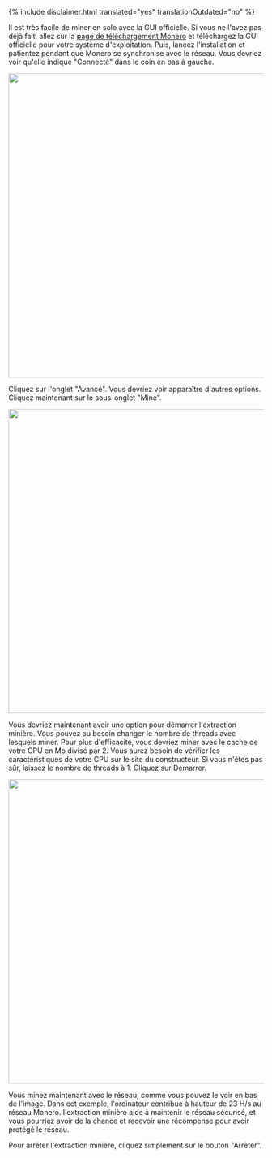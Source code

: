 {% include disclaimer.html translated="yes" translationOutdated="no" %}

Il est très facile de miner en solo avec la GUI officielle. Si vous ne l'avez pas déjà fait, allez sur la <a href="{{site.baseurl}}/downloads/">page de téléchargement Monero</a> et téléchargez la GUI officielle pour votre système d'exploitation. Puis, lancez l'installation et patientez pendant que Monero se synchronise avec le réseau. Vous devriez voir qu'elle indique "Connecté" dans le coin en bas à gauche.

<img src="png/solo_mine_GUI/01.PNG" style="width: 600px;"/>

Cliquez sur l'onglet "Avancé". Vous devriez voir apparaître d'autres options. Cliquez maintenant sur le sous-onglet "Mine".

<img src="png/solo_mine_GUI/02.PNG" style="width: 600px;"/>

Vous devriez maintenant avoir une option pour démarrer l'extraction minière. Vous pouvez au besoin changer le nombre de threads avec lesquels miner. Pour plus d'efficacité, vous devriez miner avec le cache de votre CPU en Mo divisé par 2. Vous aurez besoin de vérifier les caractéristiques de votre CPU sur le site du constructeur. Si vous n'êtes pas sûr, laissez le nombre de threads à 1. Cliquez sur Démarrer.

<img src="png/solo_mine_GUI/03.PNG" style="width: 600px;"/>

Vous minez maintenant avec le réseau, comme vous pouvez le voir en bas de l'image. Dans cet exemple, l'ordinateur contribue à hauteur de 23 H/s au réseau Monero. l'extraction minière aide à maintenir le réseau sécurisé, et vous pourriez avoir de la chance et recevoir une récompense pour avoir protégé le réseau.

Pour arrêter l'extraction minière, cliquez simplement sur le bouton "Arrêter".
